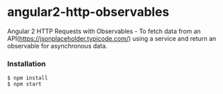 # angular2-http-observables
Angular 2 HTTP Requests with Observables - To fetch data from an API(https://jsonplaceholder.typicode.com/) using a service and return an observable for asynchronous data.

### Installation
```
$ npm install
$ npm start

```
